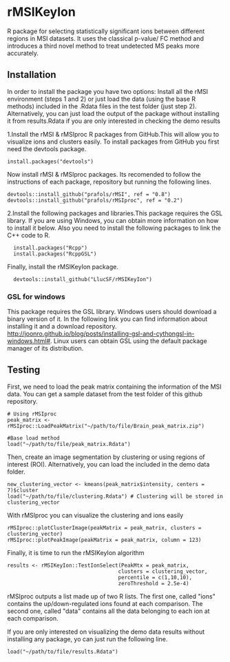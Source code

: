 # rMSIKeyIon
R package for selecting statistically significant ions between different regions in MSI datasets. It uses the classical p-value/ FC method and introduces a third novel method to treat undetected MS peaks more accurately.


## Installation

In order to install the package you have two options: Install all the rMSI environment (steps 1 and 2)
or just load the data (using the base R methods) included in the .Rdata files in the test folder (just step 2). 
Alternatively, you can just load the output of the package without installing it from results.Rdata if you are only interested in checking the demo results

1.Install the rMSI & rMSIproc R packages from GitHub.This will allow you to visualize ions and clusters easily. To install packages from GitHub you first need the devtools package.
```
install.packages("devtools")
```

Now install rMSI & rMSIproc packages. Its recomended to follow the instructions of each package, repository but running the following lines.
```
devtools::install_github("prafols/rMSI", ref = "0.8")
devtools::install_github("prafols/rMSIproc", ref = "0.2")
```

2.Install the following packages and libraries.This package requires the GSL library. If you are using Windows, you can obtain more information on how to install it below. Also you need to install the following packages to link the C++ code to R.  
```
  install.packages("Rcpp")
  install.packages("RcppGSL")
```  

Finally, install the rMSIKeyIon package.
```
  devtools::install_github("LlucSF/rMSIKeyIon")
```
### GSL for windows
This package requires the GSL library. Windows users should download a binary version of it. 
In the following link you can find information about installing it and a download repository. http://joonro.github.io/blog/posts/installing-gsl-and-cythongsl-in-windows.html#. Linux users can obtain GSL using the default package manager of its distribution.

## Testing

First, we need to load the peak matrix containing the information of the MSI data. You can get a sample dataset from the test folder of this github repository.
```
# Using rMSIproc
peak_matrix <- rMSIproc::LoadPeakMatrix("~/path/to/file/Brain_peak_matrix.zip")

#Base load method
load("~/path/to/file/peak_matrix.Rdata")
```

Then, create an image segmentation by clustering or using regions of interest (ROI). Alternatively, you can load the included in the demo data folder.
```
new_clustering_vector <- kmeans(peak_matrix$intensity, centers = 7)$cluster 
load("~/path/to/file/clustering.Rdata") # Clustering will be stored in clustering_vector
```

With rMSIproc you can visualize the clustering and ions easily
```
rMSIproc::plotClusterImage(peakMatrix = peak_matrix, clusters = clustering_vector)
rMSIproc::plotPeakImage(peakMatrix = peak_matrix, column = 123)
```


Finally, it is time to run the rMSIKeyIon algorithm
```
results <- rMSIKeyIon::TestIonSelect(PeakMtx = peak_matrix,
                                    clusters = clustering_vector,
                                    percentile = c(1,10,10),
                                    zeroThreshold = 2.5e-4)
```
rMSIproc outputs a list made up of two R lists. The first one, called "ions" contains the up/down-regulated ions
found at each comparison. The second one, called "data" contains all the data belonging to each ion at each
comparison. 

If you are only interested on visualizing the demo data results without installing any package, yo can just run the following line.
```
load("~/path/to/file/results.Rdata")
```
